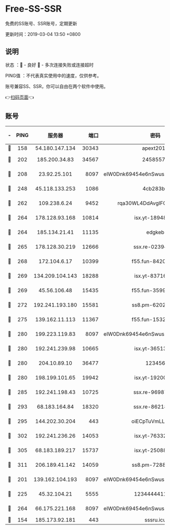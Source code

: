 # Free-SS-SSR

免费的SS账号、SSR账号，定期更新

更新时间：2019-03-04 13:50 +0800

## 说明

状态     ：🙂 - 良好 🙁 - 多次连接失败或连接超时

PING值   ：不代表真实使用中的速度，仅供参考。

账号兼容SS、SSR，你可以自由在两个软件中使用。

👉[扫码页面](https://liesauer.github.io/free-ss-ssr.github.io/)👈

## 账号

|-|PING|服务器|端口|密码|加密方式|区域|
|:----:|:----:|:-----:|-----:|:----:|:----:|:----:|
|🙂|158|54.180.147.134|30343|apext2019|chacha20|KR|
|🙂|202|185.200.34.83|34567|24585575|aes-256-cfb|US|
|🙂|208|23.92.25.101|8097|eIW0Dnk69454e6nSwuspv9DmS201tQ0D|aes-256-cfb|US|
|🙂|248|45.118.133.253|1086|4cb283b8|aes-256-cfb|SG|
|🙂|262|109.238.6.24|9452|rqa30WL4DdAvgIFG6Fs3znzTa|aes-256-cfb|FR|
|🙂|264|178.128.93.168|10814|isx.yt-18948442|aes-256-cfb|SG|
|🙂|264|185.134.21.41|11135|edgkeb|aes-256-cfb|GB|
|🙂|265|178.128.30.219|12666|ssx.re-02394063|aes-256-cfb|SG|
|🙂|268|172.104.6.17|10399|f55.fun-84200112|aes-256-cfb|US|
|🙂|269|134.209.104.143|18288|isx.yt-83716463|aes-256-cfb|SG|
|🙂|269|45.56.106.48|15435|f55.fun-35993296|aes-256-cfb|US|
|🙂|272|192.241.193.180|15581|ss8.pm-62020197|aes-256-cfb|US|
|🙂|275|139.162.11.113|11367|f55.fun-15323985|aes-256-cfb|SG|
|🙂|280|199.223.119.83|8097|eIW0Dnk69454e6nSwuspv9DmS201tQ0D|aes-256-cfb|US|
|🙂|280|192.241.239.98|10665|isx.yt-36513640|aes-256-cfb|US|
|🙂|280|204.10.89.10|36477|123456|aes-256-cfb|US|
|🙂|280|198.199.101.65|19942|isx.yt-19200685|aes-256-cfb|US|
|🙂|285|192.241.198.43|10725|ssx.re-96987709|aes-256-cfb|US|
|🙂|293|68.183.164.84|18320|ssx.re-86218823|aes-256-cfb|US|
|🙂|295|144.202.30.204|443|oiECpTuVmLLxk4Ts|aes-256-cfb|US|
|🙂|302|192.241.236.26|14053|isx.yt-76332311|aes-256-cfb|US|
|🙂|305|68.183.189.217|15737|isx.yt-25088836|aes-256-cfb|SG|
|🙂|311|206.189.41.142|14059|ss8.pm-72883299|aes-256-cfb|SG|
|🙂|201|139.162.104.193|8097|eIW0Dnk69454e6nSwuspv9DmS201tQ0D|aes-256-cfb|JP|
|🙂|225|45.32.104.21|5555|1234444411111|aes-256-cfb|SG|
|🙂|264|66.175.221.168|8097|eIW0Dnk69454e6nSwuspv9DmS201tQ0D|aes-256-cfb|US|
|🙁|154|185.173.92.181|443|sssru.icu|rc4-md5|RU|
